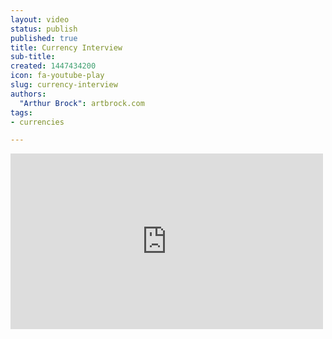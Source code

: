 ```yaml
---
layout: video
status: publish
published: true
title: Currency Interview
sub-title:
created: 1447434200
icon: fa-youtube-play
slug: currency-interview
authors:
  "Arthur Brock": artbrock.com
tags:
- currencies

---
```

<iframe width="500" height="281" src="https://www.youtube.com/embed/zxL3bPVcMOY" frameborder="0" allowfullscreen></iframe>
